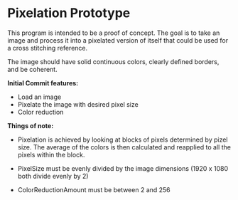 # Pixelation Prototype

This program is intended to be a proof of concept. 
The goal is to take an image and process it into a pixelated version of itself that could be used for a cross stitching reference.

The image should have solid continuous colors, clearly defined borders, and be coherent.

**Initial Commit features:**
* Load an image
* Pixelate the image with desired pixel size
* Color reduction

**Things of note:**
* Pixelation is achieved by looking at blocks of pixels determined by pizel size. The average of the colors is then calculated and reapplied to all the pixels within the block.

* PixelSize must be evenly divided by the image dimensions (1920 x 1080 both divide evenly by 2)

* ColorReductionAmount must be between 2 and 256
